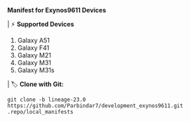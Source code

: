  **Manifest for Exynos9611 Devices**

| ⚡ **Supported Devices**

1. Galaxy A51
2. Galaxy F41
3. Galaxy M21
4. Galaxy M31
5. Galaxy M31s

| 🏷️ **Clone with Git:**

    git clone -b lineage-23.0 https://github.com/Parbindar7/development_exynos9611.git .repo/local_manifests

